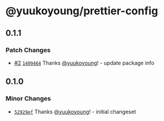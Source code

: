 # @yuukoyoung/prettier-config

## 0.1.1

### Patch Changes

- [#2](https://github.com/yuukoyoung/yuuko-monorepo/pull/2) [`1409464`](https://github.com/yuukoyoung/yuuko-monorepo/commit/1409464dce436f5cc1830c3841d36cb6d10d1bd2) Thanks [@yuukoyoung](https://github.com/yuukoyoung)! - update package info

## 0.1.0

### Minor Changes

- [`52929ef`](https://github.com/yuukoyoung/yuuko-monorepo/commit/52929ef77f4bc20f1a0caf5069b1f8a2c34a8938) Thanks [@yuukoyoung](https://github.com/yuukoyoung)! - initial changeset
